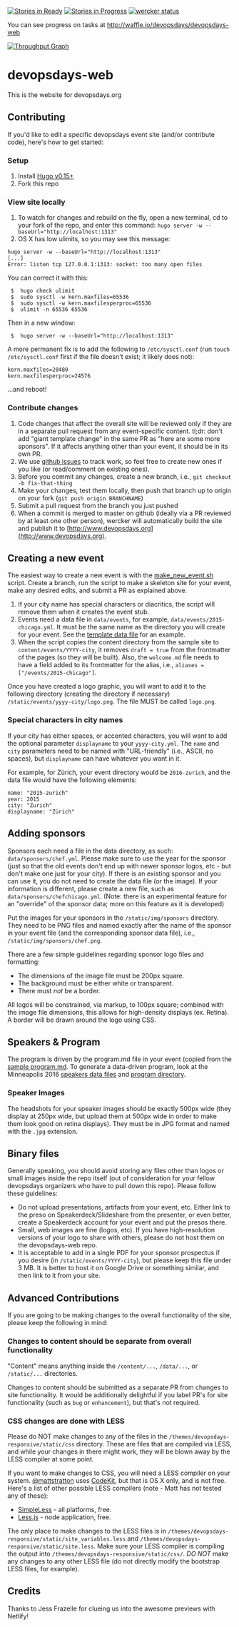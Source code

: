 [![Stories in Ready](https://badge.waffle.io/devopsdays/devopsdays-web.svg?label=ready&title=Ready)](http://waffle.io/mattstratton/devopsdays-web) [![Stories in Progress](https://badge.waffle.io/devopsdays/devopsdays-web.svg?label=ready&title=In%20Progress)](http://waffle.io/mattstratton/devopsdays-web) [![wercker status](https://app.wercker.com/status/ad55f7c80008c8c2cc98e5f2aff7d7f4/s/master "wercker status")](https://app.wercker.com/project/bykey/ad55f7c80008c8c2cc98e5f2aff7d7f4)

You can see progress on tasks at http://waffle.io/devopsdays/devopsdays-web

[![Throughput Graph](https://graphs.waffle.io/devopsdays/devopsdays-web/throughput.svg)](https://waffle.io/devopsdays/devopsdays-web/metrics)

# devopsdays-web
This is the website for devopsdays.org

## Contributing

If you'd like to edit a specific devopsdays event site (and/or contribute code), here's how to get started:

### Setup
1. Install [Hugo v0.15+](http://gohugo.io)
1. Fork this repo

### View site locally
1. To watch for changes and rebuild on the fly, open a new terminal, cd to your fork of the repo, and enter this command: `hugo server -w --baseUrl="http://localhost:1313"`
1. OS X has low ulimits, so you may see this message:
```
hugo server -w --baseUrl="http://localhost:1313"
[...]
Error: listen tcp 127.0.0.1:1313: socket: too many open files
```

You can correct it with this:
```
 $  hugo check ulimit
 $  sudo sysctl -w kern.maxfiles=65536
 $  sudo sysctl -w kern.maxfilesperproc=65536
 $  ulimit -n 65536 65536
```
Then in a new window:
```
 $  hugo server -w --baseUrl="http://localhost:1313"
```

A more permanent fix is to add the following to `/etc/sysctl.conf` (run `touch /etc/sysctl.conf` first if the file doesn't exist; it likely does not):

```
kern.maxfiles=20480
kern.maxfilesperproc=24576
```
...and reboot!

### Contribute changes
1. Code changes that affect the overall site will be reviewed only if they are in a separate pull request from any event-specific content. tl;dr: don't add "giant template change" in the same PR as "here are some more sponsors". If it affects anything other than your event, it should be in its own PR.
1. We use [github issues](https://github.com/devopsdays/devopsdays-web/issues) to track work, so feel free to create new ones if you like (or read/comment on existing ones).
1. Before you commit any changes, create a new branch, i.e., `git checkout -b fix-that-thing`
1. Make your changes, test them locally, then push that branch up to origin on your fork (`git push origin BRANCHNAME`)
1. Submit a pull request from the branch you just pushed
1. When a commit is merged to master on github (ideally via a PR reviewed by at least one other person), wercker will automatically build the site and publish it to [http://www.devopsdays.org](http://www.devopsdays.org).

## Creating a new event

The easiest way to create a new event is with the [make_new_event.sh](https://github.com/devopsdays/devopsdays-web/blob/master/make_new_event.sh) script. Create a branch, run the script to make a skeleton site for your event, make any desired edits, and submit a PR as explained above.

1. If your city name has special characters or diacritics, the script will remove them when it creates the event stub.
1. Events need a data file in `data/events`, for example, `data/events/2015-chicago.yml`. It must be the same name as the directory you will create for your event. See the [template data file](https://github.com/devopsdays/devopsdays-web/blob/master/yyyy-city.yml) for an example.
1. When the script copies the content directory from the sample site to `content/events/YYYY-city`, it removes `draft = true` from the frontmatter of the pages (so they will be built). Also, the `welcome.md` file needs to have a field added to its frontmatter for the alias, i.e., `aliases = ["/events/2015-chicago"]`.

Once you have created a logo graphic, you will want to add it to the following directory (creating the directory if necessary) `/static/events/yyyy-city/logo.png`. The file MUST be called `logo.png`.

### Special characters in city names

If your city has either spaces, or accented characters, you will want to add the optional parameter `displayname` to your `yyyy-city.yml`. The `name` and `city` parameters need to be named with "URL-friendly" (i.e., ASCII, no spaces), but `displayname` can have whatever you want in it.

For example, for Zürich, your event directory would be `2016-zurich`, and the data file would have the following elements:
```
name: "2015-zurich"
year: 2015
city: "Zurich"
displayname: "Zürich"
```

## Adding sponsors

Sponsors each need a file in the data directory, as such: `data/sponsors/chef.yml`. Please make sure to use the year for the sponsor (just so that the old events don't end up with newer sponsor logos, etc - but don't make one just for your city). If there is an existing sponsor and you can use it, you do not need to create the data file (or the image). If your information is different, please create a new file, such as `data/sponsors/chefchicago.yml`.  (Note: there is an experimental feature for an "override" of the sponsor data; more on this feature as it is developed)

Put the images for your sponsors in the `/static/img/sponsors` directory. They need to be PNG files and named exactly after the name of the sponsor in your event file (and the corresponding sponsor data file), i.e., `/static/img/sponsors/chef.png`.

There are a few simple guidelines regarding sponsor logo files and formatting:

* The dimensions of the image file must be 200px square.
* The background must be either white or transparent.
* There must *not* be a border.

All logos will be constrained, via markup, to 100px square; combined with the image file dimensions, this allows for high-density displays (ex. Retina). A border will be drawn around the logo using CSS.

## Speakers & Program

The program is driven by the program.md file in your event (copied from the [sample program.md](https://raw.githubusercontent.com/devopsdays/devopsdays-web/master/content/events/sample-event/program.md). To generate a data-driven program, look at the Minneapolis 2016 [speakers data files](https://github.com/devopsdays/devopsdays-web/tree/master/data/speakers/2016/minneapolis) and [program directory](https://github.com/devopsdays/devopsdays-web/tree/master/content/events/2016-minneapolis/program).

### Speaker Images
The headshots for your speaker images should be exactly 500px wide (they display at 250px wide, but upload them at 500px wide in order to make them look good on retina displays). They must be in JPG format and named with the `.jpg` extension.

## Binary files

Generally speaking, you should avoid storing any files other than logos or small images inside the repo itself (out of consideration for your fellow devopsdays organizers who have to pull down this repo). Please follow these guidelines:

- Do not upload presentations, artifacts from your event, etc. Either link to the preso on Speakerdeck/Slideshare from the presenter, or even better, create a Speakerdeck account for your event and put the presos there.
- Small, web images are fine (logos, etc). If you have high-resolution versions of your logo to share with others, please do not host them on the devopsdays-web repo.
- It is acceptable to add in a single PDF for your sponsor prospectus if you desire (in `/static/events/YYYY-city`), but please keep this file under 3 MB. It is better to host it on Google Drive or something similar, and then link to it from your site.

## Advanced Contributions
If you are going to be making changes to the overall functionality of the site, please keep the following in mind:

### Changes to content should be separate from overall functionality
"Content" means anything inside the `/content/...`, `/data/...`, or `/static/...` directories.

Changes to content should be submitted as a separate PR from changes to site functionality. It would be additionally delightful if you label PR's for site functionality (such as `bug` or `enhancement`), but that's not required.

### CSS changes are done with LESS
Please do NOT make changes to any of the files in the `/themes/devopsdays-responsive/static/css` directory. These are files that are compiled via LESS, and while your changes in there might work, they will be blown away by the LESS compiler at some point.

If you want to make changes to CSS, you will need a LESS compiler on your system. [@mattstratton](https://github.com/mattstratton) uses [CodeKit](https://incident57.com/codekit/), but that is OS X only, and is not free. Here's a list of other possible LESS compilers (note - Matt has not tested any of these):
- [SimpleLess](http://wearekiss.com/simpless) - all platforms, free.
- [Less.js](http://lesscss.org/) - node application, free.

The only place to make changes to the LESS files is in `/themes/devopsdays-responsive/static/site_variables.less` and `/themes/devopsdays-responsive/static/site.less`. Make sure your LESS compiler is compiling the output into `/themes/devopsdays-responsive/static/css/`. *DO NOT* make any changes to any other LESS file (do not directly modify the bootstrap LESS files, for example).

## Credits

Thanks to Jess Frazelle for clueing us into the awesome previews with Netlify!
